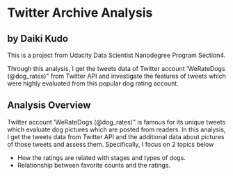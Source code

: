 # Twitter Archive Analysis
## by Daiki Kudo


This is a project from Udacity Data Scientist Nanodegree Program Section4.  

Through this analysis, I get the tweets data of Twitter account ’WeRateDogs (@dog_rates)" from Twitter API and investigate the features of tweets which were highly evaluated from this popular dog rating account.   


## Analysis Overview  

Twitter account ’WeRateDogs (@dog_rates)" is famous for its unique tweets which evaluate dog pictures which are posted from readers. In this analysis, I get the tweets data from Twitter API and the additional data about pictures of those tweets and assess them. Specifically, I focus on 2 topics below
* How the ratings are related with stages and types of dogs.  
* Relationship between favorite counts and the ratings.
